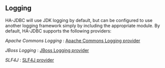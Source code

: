 ##	Logging

HA-JDBC will use JDK logging by default, but can be configured to use another logging framework simply by including the appropriate module.
By default, HA-JDBC supports the following providers:

*Apache Commons Logging*
:	[Apache Commons Logging provider](commons/index.html)

*JBoss Logging*
:	[JBoss Logging provider](jboss/index.html)

*SLF4J*
:	[SLF4J provider](slf4j/index.html)
